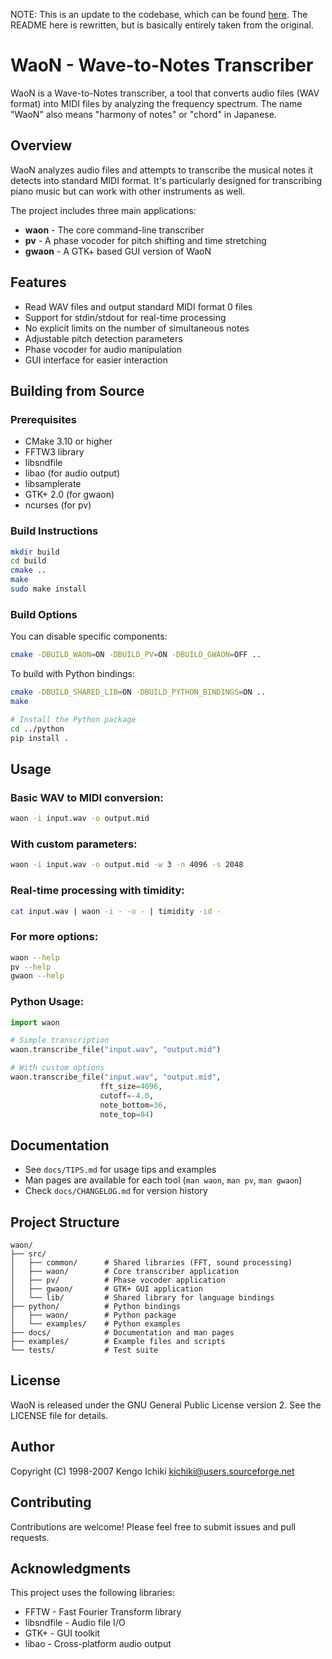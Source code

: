 NOTE: This is an update to the codebase, which can be found [here](https://sourceforge.net/projects/waon/). The README here is rewritten, but is basically entirely taken from the original.

# WaoN - Wave-to-Notes Transcriber

WaoN is a Wave-to-Notes transcriber, a tool that converts audio files (WAV format) into MIDI files by analyzing the frequency spectrum. The name "WaoN" also means "harmony of notes" or "chord" in Japanese.

## Overview

WaoN analyzes audio files and attempts to transcribe the musical notes it detects into standard MIDI format. It's particularly designed for transcribing piano music but can work with other instruments as well.

The project includes three main applications:
- **waon** - The core command-line transcriber
- **pv** - A phase vocoder for pitch shifting and time stretching
- **gwaon** - A GTK+ based GUI version of WaoN

## Features

- Read WAV files and output standard MIDI format 0 files
- Support for stdin/stdout for real-time processing
- No explicit limits on the number of simultaneous notes
- Adjustable pitch detection parameters
- Phase vocoder for audio manipulation
- GUI interface for easier interaction

## Building from Source

### Prerequisites

- CMake 3.10 or higher
- FFTW3 library
- libsndfile
- libao (for audio output)
- libsamplerate
- GTK+ 2.0 (for gwaon)
- ncurses (for pv)

### Build Instructions

```bash
mkdir build
cd build
cmake ..
make
sudo make install
```

### Build Options

You can disable specific components:
```bash
cmake -DBUILD_WAON=ON -DBUILD_PV=ON -DBUILD_GWAON=OFF ..
```

To build with Python bindings:
```bash
cmake -DBUILD_SHARED_LIB=ON -DBUILD_PYTHON_BINDINGS=ON ..
make

# Install the Python package
cd ../python
pip install .
```

## Usage

### Basic WAV to MIDI conversion:
```bash
waon -i input.wav -o output.mid
```

### With custom parameters:
```bash
waon -i input.wav -o output.mid -w 3 -n 4096 -s 2048
```

### Real-time processing with timidity:
```bash
cat input.wav | waon -i - -o - | timidity -id -
```

### For more options:
```bash
waon --help
pv --help
gwaon --help
```

### Python Usage:
```python
import waon

# Simple transcription
waon.transcribe_file("input.wav", "output.mid")

# With custom options
waon.transcribe_file("input.wav", "output.mid", 
                    fft_size=4096, 
                    cutoff=-4.0,
                    note_bottom=36, 
                    note_top=84)
```

## Documentation

- See `docs/TIPS.md` for usage tips and examples
- Man pages are available for each tool (`man waon`, `man pv`, `man gwaon`)
- Check `docs/CHANGELOG.md` for version history

## Project Structure

```
waon/
├── src/
│   ├── common/      # Shared libraries (FFT, sound processing)
│   ├── waon/        # Core transcriber application
│   ├── pv/          # Phase vocoder application  
│   ├── gwaon/       # GTK+ GUI application
│   └── lib/         # Shared library for language bindings
├── python/          # Python bindings
│   ├── waon/        # Python package
│   └── examples/    # Python examples
├── docs/            # Documentation and man pages
├── examples/        # Example files and scripts
└── tests/           # Test suite
```

## License

WaoN is released under the GNU General Public License version 2. See the LICENSE file for details.

## Author

Copyright (C) 1998-2007 Kengo Ichiki <kichiki@users.sourceforge.net>

## Contributing

Contributions are welcome! Please feel free to submit issues and pull requests.

## Acknowledgments

This project uses the following libraries:
- FFTW - Fast Fourier Transform library
- libsndfile - Audio file I/O
- GTK+ - GUI toolkit
- libao - Cross-platform audio output